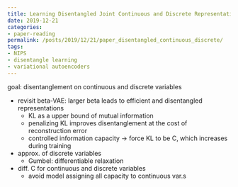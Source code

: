 ```yaml
---
title: Learning Disentangled Joint Continuous and Discrete Representations
date: 2019-12-21
categories:
- paper-reading
permalink: /posts/2019/12/21/paper_disentangled_continuous_discrete/
tags:
- NIPS
- disentangle learning
- variational autoencoders
---
```


goal: disentanglement on continuous and discrete variables
- revisit beta-VAE: larger beta leads to efficient and disentangled representations
    - KL as a upper bound of mutual information
    - penalizing KL improves disentanglement at the cost of reconstruction error
    - controlled information capacity -> force KL to be C, which increases during training
- approx. of discrete variables
    - Gumbel: differentiable relaxation
- diff. C for continuous and discrete variables
    - avoid model assigning all capacity to continuous var.s
